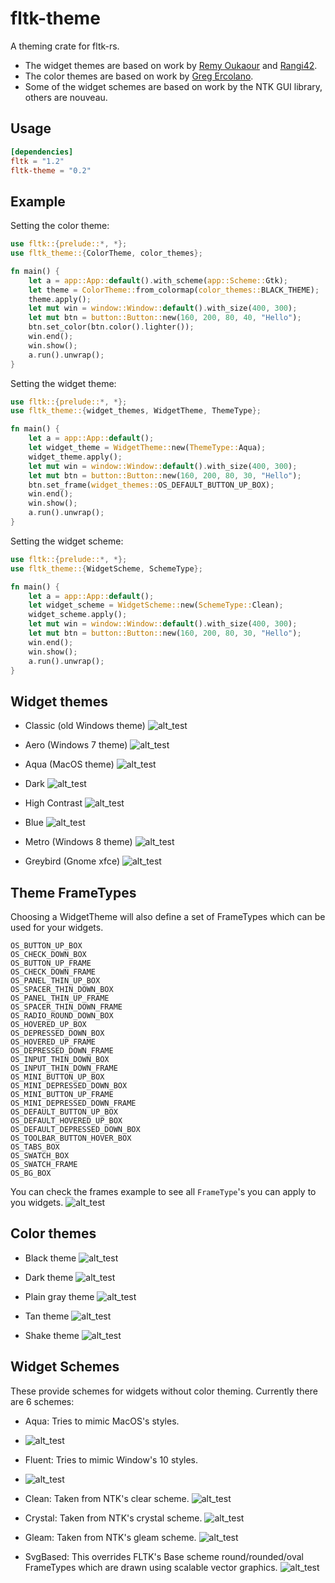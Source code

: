 # fltk-theme

A theming crate for fltk-rs.
- The widget themes are based on work by [Remy Oukaour](https://github.com/roukaour/viz-brain-visualizer) and [Rangi42](https://github.com/Rangi42/tilemap-studio).
- The color themes are based on work by [Greg Ercolano](https://groups.google.com/g/fltkgeneral/c/3A5VC_854ok/m/sDpJsmuLBAAJ).
- Some of the widget schemes are based on work by the NTK GUI library, others are nouveau.

## Usage
```toml
[dependencies]
fltk = "1.2"
fltk-theme = "0.2"
```

## Example

Setting the color theme:

```rust
use fltk::{prelude::*, *};
use fltk_theme::{ColorTheme, color_themes};

fn main() {
    let a = app::App::default().with_scheme(app::Scheme::Gtk);
    let theme = ColorTheme::from_colormap(color_themes::BLACK_THEME);
    theme.apply();
    let mut win = window::Window::default().with_size(400, 300);
    let mut btn = button::Button::new(160, 200, 80, 40, "Hello");
    btn.set_color(btn.color().lighter());
    win.end();
    win.show();
    a.run().unwrap();
}
```

Setting the widget theme:

```rust
use fltk::{prelude::*, *};
use fltk_theme::{widget_themes, WidgetTheme, ThemeType};

fn main() {
    let a = app::App::default();
    let widget_theme = WidgetTheme::new(ThemeType::Aqua);
    widget_theme.apply();
    let mut win = window::Window::default().with_size(400, 300);
    let mut btn = button::Button::new(160, 200, 80, 30, "Hello");
    btn.set_frame(widget_themes::OS_DEFAULT_BUTTON_UP_BOX);
    win.end();
    win.show();
    a.run().unwrap();
}
```

Setting the widget scheme:
```rust
use fltk::{prelude::*, *};
use fltk_theme::{WidgetScheme, SchemeType};

fn main() {
    let a = app::App::default();
    let widget_scheme = WidgetScheme::new(SchemeType::Clean);
    widget_scheme.apply();
    let mut win = window::Window::default().with_size(400, 300);
    let mut btn = button::Button::new(160, 200, 80, 30, "Hello");
    win.end();
    win.show();
    a.run().unwrap();
}
```

## Widget themes

- Classic (old Windows theme)
![alt_test](screenshots/classic.jpg)

- Aero (Windows 7 theme)
![alt_test](screenshots/aero.jpg)

- Aqua (MacOS theme)
![alt_test](screenshots/aqua.jpg)

- Dark
![alt_test](screenshots/dark.jpg)

- High Contrast
![alt_test](screenshots/high_contrast.jpg)

- Blue
![alt_test](screenshots/blue.jpg)

- Metro (Windows 8 theme)
![alt_test](screenshots/metro.jpg)

- Greybird (Gnome xfce)
![alt_test](screenshots/greybird.jpg)

## Theme FrameTypes

Choosing a WidgetTheme will also define a set of FrameTypes which can be used for your widgets.
```
OS_BUTTON_UP_BOX
OS_CHECK_DOWN_BOX
OS_BUTTON_UP_FRAME
OS_CHECK_DOWN_FRAME
OS_PANEL_THIN_UP_BOX
OS_SPACER_THIN_DOWN_BOX
OS_PANEL_THIN_UP_FRAME
OS_SPACER_THIN_DOWN_FRAME
OS_RADIO_ROUND_DOWN_BOX
OS_HOVERED_UP_BOX
OS_DEPRESSED_DOWN_BOX
OS_HOVERED_UP_FRAME
OS_DEPRESSED_DOWN_FRAME
OS_INPUT_THIN_DOWN_BOX
OS_INPUT_THIN_DOWN_FRAME
OS_MINI_BUTTON_UP_BOX
OS_MINI_DEPRESSED_DOWN_BOX
OS_MINI_BUTTON_UP_FRAME
OS_MINI_DEPRESSED_DOWN_FRAME
OS_DEFAULT_BUTTON_UP_BOX
OS_DEFAULT_HOVERED_UP_BOX
OS_DEFAULT_DEPRESSED_DOWN_BOX
OS_TOOLBAR_BUTTON_HOVER_BOX
OS_TABS_BOX
OS_SWATCH_BOX
OS_SWATCH_FRAME
OS_BG_BOX
```

You can check the frames example to see all `FrameType`'s you can apply to you widgets.
![alt_test](screenshots/frames.jpg)


## Color themes

- Black theme
![alt_test](screenshots/black.jpg)

- Dark theme
![alt_test](screenshots/dark_color.jpg)

- Plain gray theme
![alt_test](screenshots/plain-gray.jpg)

- Tan theme
![alt_test](screenshots/tan.jpg)

- Shake theme
![alt_test](screenshots/shake.jpg)


## Widget Schemes

These provide schemes for widgets without color theming. Currently there are 6 schemes:
- Aqua: Tries to mimic MacOS's styles.
- ![alt_test](screenshots/clean.jpg)

- Fluent: Tries to mimic Window's 10 styles.
- ![alt_test](screenshots/clean.jpg)

- Clean: Taken from NTK's clear scheme.
![alt_test](screenshots/clean.jpg)

- Crystal: Taken from NTK's crystal scheme.
![alt_test](screenshots/crystal.jpg)

- Gleam: Taken from NTK's gleam scheme.
![alt_test](screenshots/gleam.jpg)

- SvgBased: This overrides FLTK's Base scheme round/rounded/oval FrameTypes which are drawn using scalable vector graphics.
![alt_test](screenshots/svgbased.jpg)

